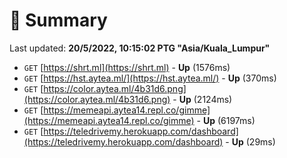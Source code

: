 # 📖 Summary
Last updated: **20/5/2022, 10:15:02 PTG "Asia/Kuala_Lumpur"**

- `GET` [https://shrt.ml](https://shrt.ml) - **Up** (1576ms)
- `GET` [https://hst.aytea.ml/](https://hst.aytea.ml/) - **Up** (370ms)
- `GET` [https://color.aytea.ml/4b31d6.png](https://color.aytea.ml/4b31d6.png) - **Up** (2124ms)
- `GET` [https://memeapi.aytea14.repl.co/gimme](https://memeapi.aytea14.repl.co/gimme) - **Up** (6197ms)
- `GET` [https://teledrivemy.herokuapp.com/dashboard](https://teledrivemy.herokuapp.com/dashboard) - **Up** (29ms)
